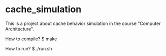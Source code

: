# cache_simulation
This is a project about cache behavior simulation in the course "Computer Architecture".

How to compile?
	$ make

How to run?
	$ ./run.sh